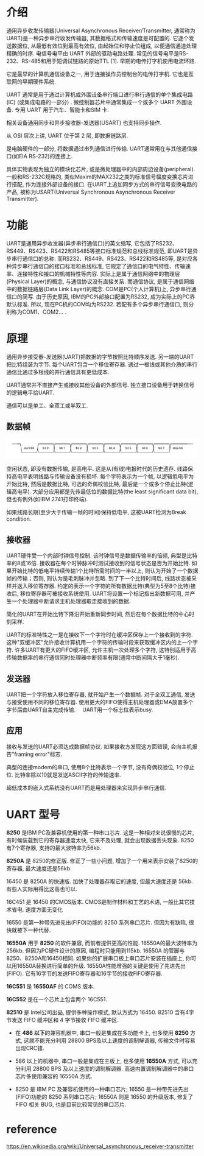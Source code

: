 

# 介绍

通用异步收发传输器(Universal Asynchronous Receiver/Transmitter, 通常称为UART)是一种异步串行收发传输器, 其数据格式和传输速度是可配置的. 它逐个发送数据位, 从最低有效位到最高有效位, 由起始位和停止位组成, 以便通信通道处理精确的时序. 电信号电平由 UART 外部的驱动电路处理. 常见的信号电平是RS-232、RS-485和用于短调试链路的原始TTL [1]. 早期的电传打字机使用电流环路.

它是最早的计算机通信设备之一, 用于连接操作员控制台的电传打字机. 它也是互联网的早期硬件系统.

UART 通常是用于通过计算机或外围设备串行端口进行串行通信的单个集成电路(IC) (或集成电路的一部分) . 微控制器芯片中通常集成一个或多个 UART 外围设备. 专用 UART 用于汽车、智能卡和SIM 卡.

相关设备通用同步和异步接收器-发送器(USART) 也支持同步操作.

从 OSI 层次上讲, UART 位于第 2 层, 即数据链路层.





是电脑硬件的一部分, 将数据通过串列通信进行传输. UART通常用在与其他通信接口(如EIA RS-232)的连接上.

具体实物表现为独立的模块化芯片, 或是微处理器中的内部周边设备(peripheral). 一般和RS-232C规格的, 类似Maxim的MAX232之类的标准信号幅度变换芯片进行搭配, 作为连接外部设备的接口. 在UART上追加同步方式的串行信号变换电路的产品, 被称为USART(Universal Synchronous Asynchronous Receiver Transmitter).

# 功能

UART是通用异步收发器(异步串行通信口)的英文缩写, 它包括了RS232、RS449、RS423、RS422和RS485等接口标准规范和总线标准规范, 即UART是异步串行通信口的总称. 而RS232、RS449、RS423、RS422和RS485等, 是对应各种异步串行通信口的接口标准和总线标准, 它规定了通信口的电气特性、传输速率、连接特性和接口的机械特性等内容. 实际上是属于通信网络中的物理层(Physical Layer)的概念, 与通信协议没有直接关系. 而通信协议, 是属于通信网络中的数据链路层(Data Link Layer)的概念. COM是PC(个人计算机)上, 异步串行通信口的简写. 由于历史原因, IBM的PC外部接口配置为RS232, 成为实际上的PC界默认标准. 所以, 现在PC机的COM均为RS232. 若配有多个异步串行通信口, 则分别称为COM1、COM2... .

# 原理

通用异步接受器-发送器(UART)把数据的字节按照比特顺序发送. 另一端的UART把比特组装为字节. 每个UART包含一个移位寄存器. 通过一根线或其他介质的串行通信比通过多根线的并行通信具有更低成本.

UART通常并不直接产生或接收其他设备的外部信号. 独立接口设备用于转换信号的逻辑电平给UART.

通信可以是单工、全双工或半双工.

## 数据帧

![2024-08-08-20-53-18.png](./images/2024-08-08-20-53-18.png)

空闲状态, 即没有数据传输, 是高电平. 这是从(有线)电报时代的历史遗存. 线路保持高电平表明线路与传输设备没有损坏. 每个字符表示为一个帧, 以逻辑低电平为开始比特, 然后是数据比特, 可选的奇偶校验比特, 最后是一个或多个停止比特(逻辑高电平). 大部分应用都是先传最低位的数据比特(the least significant data bit), 但也有例外(如IBM 2741打印终端).

如果线路长期(至少大于传输一帧的时间)保持低电平, 这被UART检测为Break condition.

## 接收器

UART硬件受一个内部时钟信号控制. 该时钟信号是数据传输率的倍频, 典型是比特率的8或16倍. 接收器在每个时钟脉冲时测试接收到的信号状态是否为开始比特. 如果开始比特的低电平持续传输1个比特所需时间的一半以上, 则认为开始了一个数据帧的传输；否则, 则认为是毛刺脉冲并忽略. 到了下一个比特时间后, 线路状态被采样并送入移位寄存器. 约定的表示一个字符的所有数据比特(典型为5至8个比特)接收后, 移位寄存器可被接收系统使用. UART将设置一个标记指出新数据可用, 并产生一个处理器中断请求主机处理器取走接收到的数据.

简化的UART在开始比特下降沿开始重新同步时间, 然后在每个数据比特的中心时刻采样.

UART的标准特性之一是在接收下一个字符时在缓冲区保存上一个接收到的字符. 这种"双缓冲区"允许接收计算机用一个字符的传输时段来获取缓冲区内的上一个字符. 许多UART有更大的FIFO缓冲区, 允许主机一次处理多个字符, 这特别适用于高传输数据率的串行通信同时处理器中断频率有限(通常中断间隔大于1毫秒).

## 发送器

UART把一个字符放入移位寄存器, 就开始产生一个数据帧. 对于全双工通信, 发送与接受使用不同的移位寄存器. 使用更大的FIFO使得主机处理器或DMA放置多个字节后由UART自主完成传输. 　UART用一个标志位表示busy.

## 应用

接收与发送的UART必须达成数据帧协议. 如果接收方发现这方面错误, 会向主机报告"framing error"标志.

典型的连接modem的串口, 使用8个比特表示一个字节, 没有奇偶校验位, 1个停止位. 比特率除以10就是发送ASCII字符的传输速率.

超低成本的嵌入式系统没有UART而是用处理器来实现异步串行通信.

# UART 型号

**8250** 是IBM PC及兼容机使用的第一种串口芯片. 这是一种相对来说很慢的芯片, 有时候装载到它的寄存器速度太快, 它来不及处理, 就会出现数据丢失现象. 8250有7个寄存器, 支持的最大波特率为56kb.

**8250A** 是 8250的修正版. 修正了一些小问题, 增加了一个用来表示安装了8250的寄存器, 最大速度还是56kb.

16450 是 8250A 的快速版. 加快了处理器存取它的速度, 但最大速度还是 56kb. 有些人实际用得比这高也可以.

16C451 是 16450 的CMOS版本. CMOS是制作材料和工艺的术语, 一般比其它技术省电. 速度方面无变化

16550 是第一种带先进先出(FIFO)功能的 8250 系列串口芯片. 但因为有缺陷, 很快就被下一种代替.

**16550A** 用于 **8250** 的软件兼容, 而前者提供更高的性能. 16550A的最大波特率为256kb. 但因为PC硬件设计的原因, 编程时只能用到115kb. 16550A 的管脚与8250、8250A和16450相同. 如果你的扩展串口板上串口芯片安装在插座上, 你可以用16550A替换进行简单的升级. 16550A性能增强的关键是使用了先进先出(FIFO). 它有16字节的发送FIFO寄存器和16字节的接收FIFO寄存器.

**16C551** 是 **16550AF** 的 COMS 版本.

**16C552** 是在一个芯片上包含两个 16C551.

**82510** 是 Intel公司出品, 提供多种操作模式, 默认方式为 16450. 82510 含有4字节发送 FIFO 缓冲区和 4 字节接收 FIFO 缓冲区.

* 在 **486 以下**的兼容机器中, 串口一般是集成在多功能卡上, 也多使用 **8250** 方式, 这就不能充分利用 28800 BPS及以上速度的调制解调器, 传输文件时容易出现CRC错.

* 586 以上的机器中, 串口一般是集成在主板上, 也多使用 **16550A** 方式, 可以充分利用 28800 BPS 及以上速度的调制解调器. 高速内置调制解调器中的串口芯片多使用兼容的 16550A 方式.

* 8250 是 IBM PC 及兼容机使用的一种串口芯片; 16550 是一种带先进先出(FIFO)功能的 8250 系列串口芯片; 16550A 则是 16550 的升级版本, 修复了 FIFO 相关 BUG, 也是目前比较常见的串口芯片.

# reference

https://en.wikipedia.org/wiki/Universal_asynchronous_receiver-transmitter
